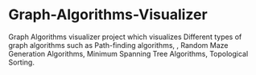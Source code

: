 # Graph-Algorithms-Visualizer
Graph Algorithms visualizer project which visualizes Different types of graph algorithms such as Path-finding algorithms, , Random Maze Generation Algorithms, Minimum Spanning Tree Algorithms, Topological Sorting.
